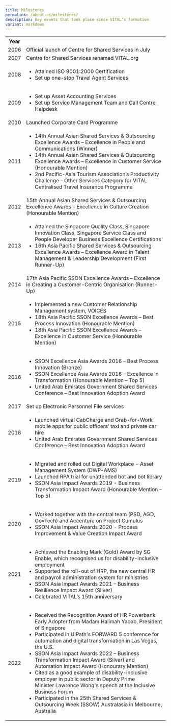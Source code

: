 ```yaml
---
title: Milestones
permalink: /about-us/milestones/
description: Key events that took place since VITAL’s formation
variant: markdown
---
```

<table class="vital-table-1">
  <tbody>
    <tr>
      <th>Year</th>
      <th></th>
    </tr>
    <tr>
      <td>2006
      </td>
      <td>Official launch of Centre for Shared Services in July
      </td>
    </tr>
    <tr>
      <td>2007
      </td>
      <td>Centre for Shared Services renamed VITAL.org
      </td>
    </tr>
    <tr>
      <td>2008
      </td>
      <td>
        <ul>
          <li>Attained ISO 9001:2000 Certification</li>
          <li>Set up one-stop Travel Agent Services
          </li>
        </ul>
      </td>
    </tr>
    <tr>
      <td>2009
      </td>
      <td>
        <ul>
          <li>Set up Asset Accounting Services</li>
          <li>Set up Service Management Team and Call Centre Helpdesk
          </li>
        </ul>
      </td>
    </tr>
    <tr>
      <td>2010
      </td>
      <td>Launched Corporate Card Programme
      </td>
    </tr>
    <tr>
      <td>2011
      </td>
      <td>
        <ul>
<li> 14th Annual Asian Shared Services &amp; Outsourcing Excellence Awards – Excellence in People and Communications (Winner)</li>
<li> 14th Annual Asian Shared Services &amp; Outsourcing Excellence Awards – Excellence in Customer Service (Honourable Mention)</li>
<li> 2nd Pacific-Asia Tourism Association’s Productivity Challenge – Other Services Category for VITAL Centralised Travel Insurance Programme
</li>
        </ul>
      </td>
    </tr>
		<tr>
      <td>2012
      </td>
      <td> 15th Annual Asian Shared Services &amp; Outsourcing Excellence Awards – Excellence in Culture Creation (Honourable Mention)      
</td>
    </tr>
<tr>
      <td>2013
      </td>
      <td>
        <ul>
<li> Attained the Singapore Quality Class, Singapore Innovation Class, Singapore Service Class and People Developer Business Excellence Certifications</li>
<li> 16th Asia Pacific Shared Services &amp; Outsourcing Excellence Awards – Excellence Award in Talent Management &amp; Leadership Development (First Runner-Up)
</li>
        </ul>
      </td>
    </tr>
    <tr>
      <td>2014
      </td>
      <td> 17th Asia Pacific SSON Excellence Awards – Excellence in Creating a Customer-Centric Organisation (Runner-Up)</td>
    </tr>
    <tr>
      <td>2015
      </td>
      <td>
        <ul>
          <li> Implemented a new Customer Relationship Management system, VOICES</li>
          <li> 18th Asia Pacific SSON Excellence Awards – Best Process Innovation (Honourable Mention)</li>
          <li> 18th Asia Pacific SSON Excellence Awards – Excellence in Customer Service (Honourable Mention)
</li>
        </ul>
      </td>
    </tr>
    <tr>
      <td>2016
      </td>
      <td>
        <ul>
          <li> SSON Excellence Asia Awards 2016 – Best Process Innovation (Bronze)</li>
          <li> SSON Excellence Asia Awards 2016 – Excellence in Transformation (Honourable Mention – Top 5)</li>
          <li> United Arab Emirates Government Shared Services Conference – Best Innovation Adoption Award
</li>
        </ul>
      </td>
    </tr>
    <tr>
      <td>2017</td>
      <td>Set up Electronic Personnel File services
      </td>
    </tr>
    <tr>
</tr>
    <tr>
      <td>2018
      </td>
      <td>
        <ul>
          <li> Launched virtual CabCharge and Grab-for-Work mobile apps for public officers’ taxi and private car hire 
</li>
          <li> United Arab Emirates Government Shared Services Conference – Best Innovation Adoption Award
</li>
        </ul>
      </td>
    </tr>
		    <tr>
      <td>2019
      </td>
      <td>
        <ul>
					<li> Migrated and rolled out Digital Workplace - Asset Management System (DWP-AMS)</li>
<li>Launched RPA trial for unattended bot and bot library </li>
          <li> SSON Asia Impact Awards 2019 - Business Transformation Impact Award (Honourable Mention – Top 5)          
</li>
        </ul>
      </td>
</tr>
    <tr>
      <td>2020
      </td>
      <td>
        <ul>
          <li> Worked together with the central team (PSD, AGD, GovTech) and Accenture on Project Cumulus</li>
          <li> SSON Asia Impact Awards 2020 - Process Improvement &amp; Value Creation Impact Award
</li>
        </ul>
      </td>
    </tr>
		<tr>
			<td>2021
				</td>
			<td>
				<ul>
					<li> Achieved the Enabling Mark (Gold) Award by SG Enable, which recognised us for disability-inclusive employment</li>
					<li> Supported the roll-out of HRP, the new central HR and payroll administration system for ministries</li>
					<li> SSON Asia Impact Awards 2021 – Business Resilience Impact Award (Silver)</li>
					<li>Celebrated VITAL’s 15th 
						anniversary</li>
					</ul>
				</td>
			</tr>
		<tr>
			<td>2022
				</td>
			<td>
				<ul>
					<li> Received the Recognition Award of HR Powerbank Early Adopter from Madam Halimah Yacob, President of Singapore</li>
					<li> Participated in UiPath's FORWARD 5 conference for automation and digital transformation in Las Vegas, the U.S.</li>
					<li> SSON Asia Impact Awards 2022 – Business Transformation Impact Award (Silver) and Automation Impact Award (Honourary Mention)</li>
					<li>Cited as a good example of disability-inclusive employer in public sector in Deputy Prime Minister&nbsp;Lawrence Wong's speech at the Inclusive Business Forum</li>
					<li>Participated in the 25th Shared Services &amp; Outsourcing Week (SSOW) Australasia in Melbourne, Australia</li>
					</ul>
			</td>
			</tr>
 </tbody>
</table>